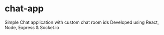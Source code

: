 # chat-app
Simple Chat application with custom chat room ids
Developed using React, Node, Express & Socket.io
